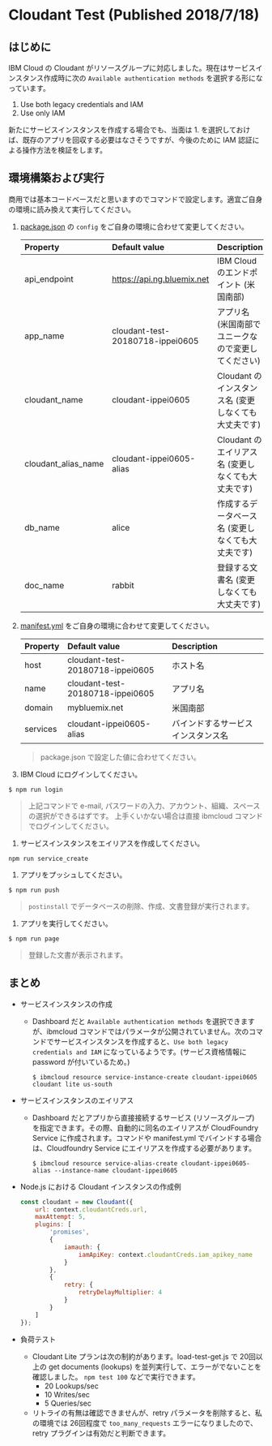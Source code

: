 # Cloudant Test (Published 2018/7/18)

## はじめに
IBM Cloud の Cloudant がリソースグループに対応しました。現在はサービスインスタンス作成時に次の `Available authentication methods` を選択する形になっています。

1. Use both legacy credentials and IAM
2. Use only IAM

新たにサービスインスタンスを作成する場合でも、当面は 1. を選択しておけば、既存のアプリを回収する必要はなさそうですが、今後のために IAM 認証による操作方法を検証をします。

## 環境構築および実行
商用では基本コードベースだと思いますのでコマンドで設定します。適宜ご自身の環境に読み換えて実行してください。

1. [package.json](package.json) の `config` をご自身の環境に合わせて変更してください。

    | Property            | Default value                    | Description |
    |:--------------------|:---------------------------------|:------------|
    | api_endpoint        | https://api.ng.bluemix.net       | IBM Cloud のエンドポイント (米国南部) |
    | app_name            | cloudant-test-20180718-ippei0605 | アプリ名 (米国南部でユニークなので変更してください) |
    | cloudant_name       | cloudant-ippei0605               | Cloudant のインスタンス名 (変更しなくても大丈夫です) |
    | cloudant_alias_name | cloudant-ippei0605-alias         | Cloudant のエイリアス名 (変更しなくても大丈夫です) |
    | db_name             | alice                            | 作成するデータベース名 (変更しなくても大丈夫です) |
    | doc_name            | rabbit                           | 登録する文書名 (変更しなくても大丈夫です) |

1. [manifest.yml](server/manifest.yml) をご自身の環境に合わせて変更してください。

    | Property   | Default value                    | Description |
    |:-----------|:---------------------------------|:------------|
    | host       | cloudant-test-20180718-ippei0605 | ホスト名     |
    | name       | cloudant-test-20180718-ippei0605 | アプリ名     |
    | domain     | mybluemix.net                    | 米国南部     |
    | services   | cloudant-ippei0605-alias         | バインドするサービスインスタンス名 |

    > package.json で設定した値に合わせてください。

1. IBM Cloud にログインしてください。
  ```
  $ npm run login
  ```
  > 上記コマンドで e-mail, パスワードの入力、アカウント、組織、スペースの選択ができるはずです。
  > 上手くいかない場合は直接 ibmcloud コマンドでログインしてください。

1. サービスインスタンスをエイリアスを作成してください。
  ```
  npm run service_create
  ```

1. アプリをプッシュしてください。
  ```
  $ npm run push
  ```
  > `postinstall` でデータベースの削除、作成、文書登録が実行されます。

1. アプリを実行してください。
  ```
  $ npm run page
  ```
  > 登録した文書が表示されます。

## まとめ
* サービスインスタンスの作成
  - Dashboard だと `Available authentication methods` を選択できますが、ibmcloud コマンドではパラメータが公開されていません。次のコマンドでサービスインスタンスを作成すると、`Use both legacy credentials and IAM` になっているようです。(サービス資格情報に password が付いているため。)

    ```
    $ ibmcloud resource service-instance-create cloudant-ippei0605 cloudant lite us-south
    ```

* サービスインスタンスのエイリアス
  - Dashboard だとアプリから直接接続するサービス (リソースグループ) を指定できます。その際、自動的に同名のエイリアスが CloudFoundry Service に作成されます。コマンドや manifest.yml でバインドする場合は、Cloudfoundry Service にエイリアスを作成する必要があります。

    ```
    $ ibmcloud resource service-alias-create cloudant-ippei0605-alias --instance-name cloudant-ippei0605
    ```

* Node.js における Cloudant インスタンスの作成例

  ```javascript
  const cloudant = new Cloudant({
      url: context.cloudantCreds.url,
      maxAttempt: 5,
      plugins: [
          'promises',
          {
              iamauth: {
                  iamApiKey: context.cloudantCreds.iam_apikey_name
              }
          },
          {
              retry: {
                  retryDelayMultiplier: 4
              }
          }
      ]
  });
  ```

* 負荷テスト
  - Cloudant Lite プランは次の制約があります。load-test-get.js で 20回以上の get documents (lookups) を並列実行して、エラーがでないことを確認しました。 `npm test 100` などで実行できます。
    - 20 Lookups/sec
    - 10 Writes/sec
    - 5 Queries/sec
  - リトライの有無は確認できませんが、retry パラメータを削除すると、私の環境では 26回程度で `too_many_requests` エラーになりましたので、 retry プラグインは有効だと判断できます。